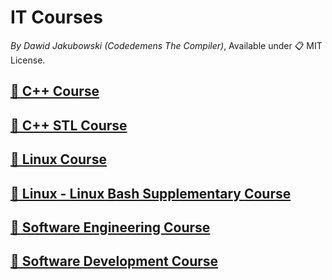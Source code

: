 
# IT Courses
*By Dawid Jakubowski (Codedemens The Compiler)*, Available under 📋 MIT License.


## [🌇 C++ Course](C++%20Course.md)

## [🌇 C++ STL Course]()

## [🌇 Linux Course]()

## [🌇 Linux - Linux Bash Supplementary Course]()

## [🌇 Software Engineering Course]()

## [🌇 Software Development Course]()